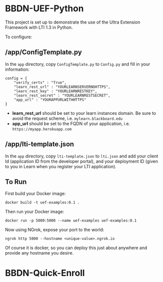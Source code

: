 # BBDN-UEF-Python

This project is set up to demonstrate the use of the Ultra Extension Framework with LTI 1.3 in Python.

To configure:

## /app/ConfigTemplate.py

In the `app` directory, copy `ConfigTemplate.py` to `Config.py` and fill in your information:

```
config = {
    "verify_certs" : "True",
    "learn_rest_url" : "YOURLEARNSERVERNOHTTPS",
    "learn_rest_key" : "YOURLEARNRESTKEY",
    "learn_rest_secret" : "YOURLEARNRESTSECRET",
    "app_url" : "YOURAPPURLWITHHTTPS"
}
```
* **learn_rest_url** should be set to your learn instances domain. Be sure to avoid the request scheme, i.e. `mylearn.blackboard.edu`
* **app_url** should be set to the FQDN of your application, i.e. `https://myapp.herokuapp.com`


## /app/lti-template.json

In the `app` directory, copy `lti-template.json` to `lti.json` and add your client Id (application ID from the developer portal), and your deployment ID (given to you in Learn when you register your LTI application).

## To Run

First build your Docker image:
```
docker build -t uef-examples:0.1 .
```

Then run your Docker image:
```
docker run -p 5000:5000 --name uef-examples uef-examples:0.1
```

Now using NGrok, expose your port to the world:
```
ngrok http 5000 --hostname <unique-value>.ngrok.io
```

Of course it is docker, so you can deploy this just about anywhere and provide any hostname you desire. 
# BBDN-Quick-Enroll
